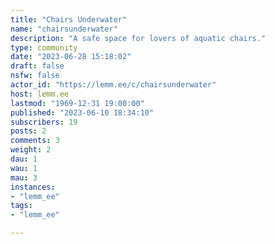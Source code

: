 ```yaml
---
title: "Chairs Underwater" 
name: "chairsunderwater"
description: "A safe space for lovers of aquatic chairs."
type: community
date: "2023-06-28 15:18:02"
draft: false
nsfw: false
actor_id: "https://lemm.ee/c/chairsunderwater"
host: lemm.ee
lastmod: "1969-12-31 19:00:00"
published: "2023-06-10 18:34:10"
subscribers: 19
posts: 2
comments: 3
weight: 2
dau: 1
wau: 1
mau: 3
instances:
- "lemm_ee"
tags: 
- "lemm_ee"

---
```

